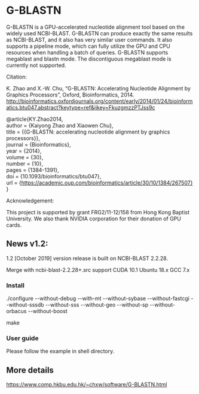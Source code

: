 #  G-BLASTN  

G-BLASTN is a GPU-accelerated nucleotide alignment tool based on the widely used NCBI-BLAST. 
G-BLASTN can produce exactly the same results as NCBI-BLAST, and it also has very similar user 
commands. It also supports a pipeline mode, which can fully utilize the GPU and CPU resources 
when handling a batch of queries. G-BLASTN supports megablast and blastn mode. The discontiguous
megablast mode is currently not supported.

Citation:

K. Zhao and X.-W. Chu, “G-BLASTN: Accelerating Nucleotide Alignment by Graphics Processors”, Oxford, Bioinformatics, 2014.
http://bioinformatics.oxfordjournals.org/content/early/2014/01/24/bioinformatics.btu047.abstract?keytype=ref&ijkey=FkuzgmzzPTJss9c 

@article{KY.Zhao2014,  
author = {Kaiyong Zhao and Xiaowen Chu},  
title = {{G-BLASTN: accelerating nucleotide alignment by graphics processors}},  
journal = {Bioinformatics},  
year = {2014},  
volume = {30},  
number = {10},  
pages = {1384-1391},  
doi = {10.1093/bioinformatics/btu047},  
url = {https://academic.oup.com/bioinformatics/article/30/10/1384/267507}  
}  

Acknowledgement:

This project is supported by grant FRG2/11-12/158 from Hong Kong Baptist University. We also thank NVIDIA corporation for their donation of GPU cards.

## News v1.2: 
1.2 [October 2019] version release is built on NCBI-BLAST 2.2.28.

Merge with ncbi-blast-2.2.28+.src support CUDA 10.1 Ubuntu 18.x GCC 7.x

### Install
./configure --without-debug --with-mt --without-sybase --without-fastcgi --without-sssdb --without-sss --without-geo --without-sp --without-orbacus --without-boost

make 

### User guide
Please follow the example in shell directory.


## More details
https://www.comp.hkbu.edu.hk/~chxw/software/G-BLASTN.html